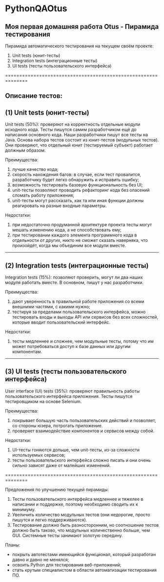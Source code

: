 PythonQAOtus
==============================================================
Моя первая домашняя работа Otus - Пирамида тестирования
-----------------------------------------------------------------

Пирамида автоматического тестирования на текущем своём проекте:
1.	Unit tests (юнит-тесты)
2.	Integration tests (интеграционные тесты)
3.	UI tests (тесты пользовательского интерфейса)

==============================================================

Описание тестов:
-----------------------------------------------------------------
(1)	Unit tests (юнит-тесты)
-----------------------------------------------------------------
Unit tests  (50%): проверяют на корректность отдельные модули исходного кода. Тесты  пишутся самим разработчиком ещё до написания основного кода. Наши разработчики пишут все тесты на Java.
Основа набора тестов состоит из юнит-тестов (модульных тестов). Они проверяют, что отдельный юнит (тестируемый субъект) работает должным образом.

Преимущества:
1)	лучше качество кода;
2)	скорость нахождения багов: в случае, если тест провалится, разработчику будет легко обнаружить и исправить ошибку;
3)	возможность тестировать базовую функциональность без UI;
4)	unit-тесты позволяют  проводить рефакторинг кода без опасений сломать работу приложения;
5)	unit-тесты могут рассказать, как та или иная функции должны реагировать на разные входные параметры.

Недостатки:
1)	при недостаточно продуманной архитектуре проекта тесты могут мешать изменению кода, а не способствовать ему;
2)	при тестировании каждого элемента программного кода в отдельности от других, никто не сможет сказать наверняка, что произойдёт, когда мы объединим все модули вместе.

-----------------------------------------------------------------
(2)	Integration tests (интеграционные тесты)
-----------------------------------------------------------------
Integration tests (15%):  позволяют проверить, могут ли два наших модуля работать вместе. В основном, пишут у нас разработчики.

Преимущества:
1)	дают уверенность в правильной работе приложения со всеми внешними частями, с какими нужно;
2)	тестируя за пределами пользовательского интерфейса, можно тестировать входы и выходы API или сервисов без всех сложностей, которые вводит пользовательский интерфейс.

Недостатки:
1)	тесты медленнее и сложнее, чем модульные тесты, потому что им может потребоваться доступ к базе данных или другим компонентам.

-----------------------------------------------------------------
 (3) UI tests (тесты пользовательского интерфейса)
-----------------------------------------------------------------
User interface (UI) tests (35%): проверяют правильность работы пользовательского интерфейса приложения. Тесты пишутся тестировщиком на основе Selenium.

Преимущества:
1)	покрывает большую часть пользовательских действий и позволяет, со стороны юзера, потрогать приложение.
2)	проверяет взаимодействие компонентов и сервисов между собой.

Недостатки:
1)	UI-тесты гоняются дольше, чем unit-тесты, из-за сложности используемых сервисов;
2)	тесты пользовательского интерфейса сложно писать и они очень сильно зависят даже от малейших изменений.

==============================================================

Предложения по улучшению текущей пирамиды:

1)	Тесты пользовательского интерфейса медленнее и тяжелее в написании и поддержке, поэтому необходимо сводить их к минимуму.
2)	Увеличить количество модульных тестов (они недорогие, просто пишутся и легко поддерживаются). 
3)	Тестирование должно быть разносторонним, но соотношение тестов должно быть таково, что модульных количественно больше, чем GUI. Системные тесты занимают золотую середину.

Планы: 
- покрыть автотестами имеющийся функционал, который разработан давно и давно не менялся; 
- освоить Python для тестирования веб-приложений;
- стать крутым специалистом в области автоматизации тестирования ПО. 
